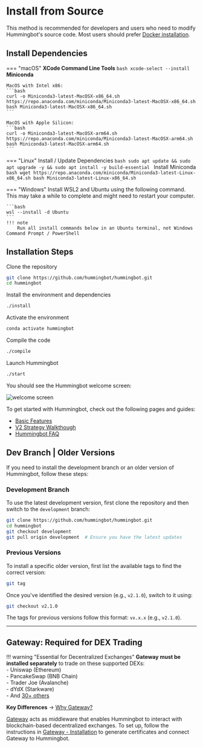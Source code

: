 # Install from Source

This method is recommended for developers and users who need to modify Hummingbot's source code. Most users should prefer [Docker installation](docker.md).


## Install Dependencies

=== "macOS"
    **XCode Command Line Tools**
    ```bash
    xcode-select --install
    ```
    **Miniconda**

    MacOS with Intel x86:
    ```bash
    curl -o Miniconda3-latest-MacOSX-x86_64.sh https://repo.anaconda.com/miniconda/Miniconda3-latest-MacOSX-x86_64.sh
    bash Miniconda3-latest-MacOSX-x86_64.sh
    ```

    MacOS with Apple Silicon:
    ```bash
    curl -o Miniconda3-latest-MacOSX-arm64.sh https://repo.anaconda.com/miniconda/Miniconda3-latest-MacOSX-arm64.sh
    bash Miniconda3-latest-MacOSX-arm64.sh
    ``` 

=== "Linux"
    Install / Update Dependencies
    ```bash
    sudo apt update && sudo apt upgrade -y && sudo apt install -y build-essential
    ```
    Install Miniconda 
    ```bash
    wget https://repo.anaconda.com/miniconda/Miniconda3-latest-Linux-x86_64.sh
    bash Miniconda3-latest-Linux-x86_64.sh
    ```

=== "Windows"
    Install WSL2 and Ubuntu using the following command. This may take a while to complete and might need to restart your computer.
    
    ```bash
    wsl --install -d Ubuntu
    ```
    !!! note
        Run all install commands below in an Ubuntu terminal, not Windows Command Prompt / PowerShell


## Installation Steps 

Clone the repository
```bash
git clone https://github.com/hummingbot/hummingbot.git
cd hummingbot
```

Install the environment and dependencies
```bash
./install
```

Activate the environment
```bash
conda activate hummingbot
```

Compile the code
```bash
./compile
```

Launch Hummingbot
```bash
./start
```

You should see the Hummingbot welcome screen:

![welcome screen](/assets/img/welcome.png)

To get started with Hummingbot, check out the following pages and guides:

* [Basic Features](/client/)
* [V2 Strategy Walkthough](/v2-strategies/walkthrough/)
* [Hummingbot FAQ](/faq/)


## Dev Branch | Older Versions

If you need to install the development branch or an older version of Hummingbot, follow these steps:

### **Development Branch**
To use the latest development version, first clone the repository and then switch to the `development` branch:

```bash
git clone https://github.com/hummingbot/hummingbot.git
cd hummingbot
git checkout development
git pull origin development  # Ensure you have the latest updates
```

### **Previous Versions**
To install a specific older version, first list the available tags to find the correct version:

```bash
git tag
```

Once you've identified the desired version (e.g., `v2.1.0`), switch to it using:

```bash
git checkout v2.1.0
```

The tags for previous versions follow this format: `vx.x.x` (e.g., `v2.1.0`).

---

## Gateway: Required for DEX Trading

!!! warning "Essential for Decentralized Exchanges"
    **Gateway must be installed separately** to trade on these supported DEXs:  
    - Uniswap (Ethereum)  
    - PancakeSwap (BNB Chain)  
    - Trader Joe (Avalanche)  
    - dYdX (Starkware)  
    - And [30+ others](/gateway/exchanges)  

**Key Differences** → [Why Gateway?](/gateway/overview)  

[Gateway](/gateway) acts as middleware that enables Hummingbot to interact with blockchain-based decentralized exchanges. To set up, follow the instructions in [Gateway - Installation](/gateway/installation) to generate certificates and connect Gateway to Hummingbot.




